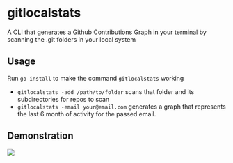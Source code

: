 # gitlocalstats
A CLI that generates a Github Contributions Graph in your terminal by scanning the .git folders in your local system

## Usage

Run `go install` to make the command `gitlocalstats` working

- `gitlocalstats -add /path/to/folder` scans that folder and its subdirectories for repos to scan
- `gitlocalstats -email your@email.com` generates a graph that represents the last 6 month of activity for the passed email.

## Demonstration

<img src ="https://i.ibb.co/MgbWrXG/demo.png">